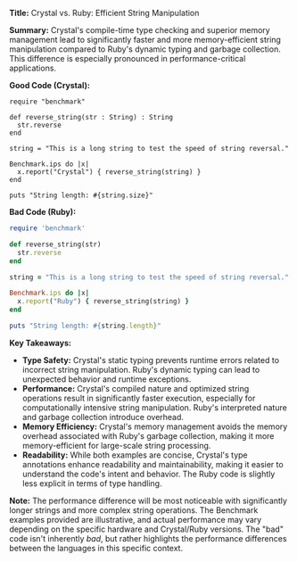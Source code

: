 **Title:** Crystal vs. Ruby: Efficient String Manipulation

**Summary:** Crystal's compile-time type checking and superior memory management lead to significantly faster and more memory-efficient string manipulation compared to Ruby's dynamic typing and garbage collection.  This difference is especially pronounced in performance-critical applications.


**Good Code (Crystal):**

```crystal
require "benchmark"

def reverse_string(str : String) : String
  str.reverse
end

string = "This is a long string to test the speed of string reversal."

Benchmark.ips do |x|
  x.report("Crystal") { reverse_string(string) }
end

puts "String length: #{string.size}"
```

**Bad Code (Ruby):**

```ruby
require 'benchmark'

def reverse_string(str)
  str.reverse
end

string = "This is a long string to test the speed of string reversal."

Benchmark.ips do |x|
  x.report("Ruby") { reverse_string(string) }
end

puts "String length: #{string.length}"
```


**Key Takeaways:**

* **Type Safety:** Crystal's static typing prevents runtime errors related to incorrect string manipulation.  Ruby's dynamic typing can lead to unexpected behavior and runtime exceptions.
* **Performance:** Crystal's compiled nature and optimized string operations result in significantly faster execution, especially for computationally intensive string manipulation.  Ruby's interpreted nature and garbage collection introduce overhead.
* **Memory Efficiency:** Crystal's memory management avoids the memory overhead associated with Ruby's garbage collection, making it more memory-efficient for large-scale string processing.
* **Readability:** While both examples are concise, Crystal's type annotations enhance readability and maintainability, making it easier to understand the code's intent and behavior.  The Ruby code is slightly less explicit in terms of type handling.

**Note:**  The performance difference will be most noticeable with significantly longer strings and more complex string operations.  The Benchmark examples provided are illustrative, and actual performance may vary depending on the specific hardware and Crystal/Ruby versions.  The "bad" code isn't inherently *bad*, but rather highlights the performance differences between the languages in this specific context.
